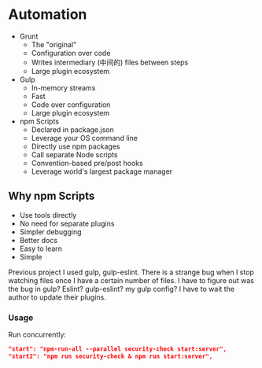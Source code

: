 # Automation

- Grunt
  - The "original"
  - Configuration over code
  - Writes intermediary (中间的) files between steps
  - Large plugin ecosystem
- Gulp
  - In-memory streams
  - Fast
  - Code over configuration
  - Large plugin ecosystem
- npm Scripts
  - Declared in package.json
  - Leverage your OS command line
  - Directly use npm packages
  - Call separate Node scripts
  - Convention-based pre/post hooks
  - Leverage world's largest package manager

## Why npm Scripts

- Use tools directly
- No need for separate plugins
- Simpler debugging
- Better docs
- Easy to learn
- Simple

Previous project I used gulp, gulp-eslint. There is a strange bug when I stop watching files once I have a certain number of files. I have to figure out was the bug in gulp? Eslint? gulp-eslint? my gulp config? I have to wait the author to update their plugins.

### Usage

Run concurrently:

```json
"start": "npm-run-all --parallel security-check start:server",
"start2": "npm run security-check & npm run start:server",
```
